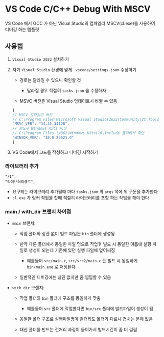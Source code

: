 # VS Code C/C++ Debug With MSCV

VS Code 에서 GCC 가 아닌 Visual Studio의 컴파일러 MSCV(cl.exe)를 사용하여 디버깅 하는 템플릿

## 사용법

1. `Visual Studio 2022` 설치하기

2. 자기 `Visual Studio` 환경에 맞게 `.vscode/settings.json` 수정하기

    - 경로는 달라질 수 있으니 확인할 것

        - 달라질 경우 적절히 `tasks.json` 을 수정하자

    - MSVC 버전은 Visual Studio 업데이트시 바뀔 수 있음

    ```javascript
    {
    // MSCV 컴파일러 버전
    // C:\Program Files\Microsoft Visual Studio\2022\Community\VC\Tools\MSVC 폴더에서 확인
    "MSVC_VER": "14.41.34120",
    // 윈도우 Windows Kits 버전
    // C:\Program Files (x86)\Windows Kits\10\Include 폴더에서 확인
    "WINSDK_VER": "10.0.22621.0"
    }
    ```

3. VS Code에서 코드를 작성하고 디버깅 시작하기

### 라이브러리 추가

```text
"/I",
"라이브러리경로",
```

-   요구되는 라이브러리 추가될때 마다 `tasks.json` 의 `args` 쪽에 위 구문을 추가한다
-   `cl.exe` 가 링커 작업을 할때 적절히 라이브러리를 포함 하는 작업을 해야 한다

### main / with_dir 브랜치 차이점

-   `main` 브랜치:

    -   작업 폴더와 상관 없이 빌드 파일은 `bin` 폴더에 생성됨

    -   만약 다른 폴더에서 동일한 파일 명으로 작업후 빌드 시 동일한 이름에 실행 파일로 생성이 되는데 기존에 있던 실행 파일에 덮어써짐

        -   예를들어 `src/main.c`, `src/src2/main.c` 는 빌드 시 동일하게 `bin/main.exe` 로 저장된다

    -   일반적인 디버깅에는 상관 없지만 좀 찝찝할 수 있음

-   `with_dir` 브랜치:

    -   작업 폴더와 `bin` 폴더에 구조를 동일하게 맞춤

        -   예를들어 `src` 폴더에 작업한다면 `bin/src` 폴더에 빌드파일이 생성이 됨

    -   동일한 폴더 구조로 실행파일명이 같더라도 폴더가 다르니 겹치는 문제 없음

    -   대신 폴더를 만드는 전처리 과정이 들어가서 빌드시간이 좀 더 걸림
